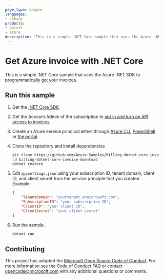 ```yaml
---
page_type: sample
languages:
- csharp
products:
- dotnet
- azure
description: "This is a simple .NET Core sample that uses the Azure .NET SDK to programmatically get your invoices."
---
```


# Get Azure invoice with .NET Core

This is a simple .NET Core sample that uses the Azure .NET SDK to programmatically get your invoices.

## Run this sample

1. Get the [.NET Core SDK](https://www.microsoft.com/net/core).

1. Get the Account Admin of the subscription to [opt in and turn on API access to invoices](https://docs.microsoft.com/azure/billing/billing-manage-access).

1. Create an Azure service principal either through
    [Azure CLI](https://docs.microsoft.com/cli/azure/create-an-azure-service-principal-azure-cli?toc=%2fazure%2fazure-resource-manager%2ftoc.json),
    [PowerShell](https://docs.microsoft.com/azure/azure-resource-manager/resource-group-authenticate-service-principal/)
    or [the portal](https://docs.microsoft.com/azure/azure-resource-manager/resource-group-create-service-principal-portal/).

1. Clone the repository and install dependencies

    ```bash
    git clone https://github.com/Azure-Samples/billing-dotnet-core-invoice-download.git
    cd billing-dotnet-core-invoice-download
    dotnet restore
    ```

1. Edit `appsettings.json` using your subscription ID, tenant domain, client ID, and client secret from the service principle that you created. Example:

    ```json
    {
        "TenantDomain": "yourtenant.onmicrosoft.com",
        "SubscriptionID": "your subscription ID",
        "ClientID": "your client ID",
        "ClientSecret": "your client secret"
    }
    ```

1. Run the sample.

    ```bash
    dotnet run
    ```

## Contributing

This project has adopted the [Microsoft Open Source Code of Conduct](https://opensource.microsoft.com/codeofconduct/). For more information see the [Code of Conduct FAQ](https://opensource.microsoft.com/codeofconduct/faq/) or contact [opencode@microsoft.com](mailto:opencode@microsoft.com) with any additional questions or comments.
